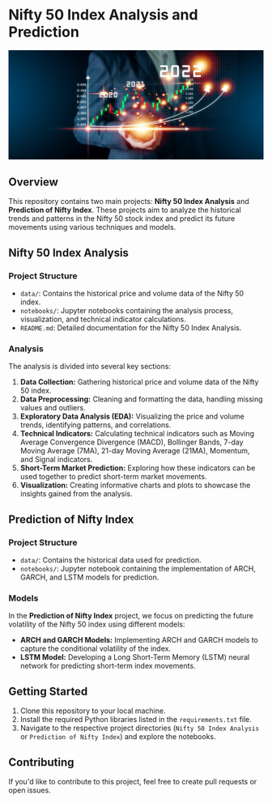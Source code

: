 # Nifty 50 Index Analysis and Prediction
![Nifty_Analysis](https://github.com/AkshayPethe/Nifty_Analysis/blob/main/Image/iStock-1349355855.jpg)

## Overview

This repository contains two main projects: **Nifty 50 Index Analysis** and **Prediction of Nifty Index**. These projects aim to analyze the historical trends and patterns in the Nifty 50 stock index and predict its future movements using various techniques and models.

## Nifty 50 Index Analysis

### Project Structure

- `data/`: Contains the historical price and volume data of the Nifty 50 index.
- `notebooks/`: Jupyter notebooks containing the analysis process, visualization, and technical indicator calculations.
- `README.md`: Detailed documentation for the Nifty 50 Index Analysis.

### Analysis

The analysis is divided into several key sections:

1. **Data Collection:** Gathering historical price and volume data of the Nifty 50 index.
2. **Data Preprocessing:** Cleaning and formatting the data, handling missing values and outliers.
3. **Exploratory Data Analysis (EDA):** Visualizing the price and volume trends, identifying patterns, and correlations.
4. **Technical Indicators:** Calculating technical indicators such as Moving Average Convergence Divergence (MACD), Bollinger Bands, 7-day Moving Average (7MA), 21-day Moving Average (21MA), Momentum, and Signal indicators.
5. **Short-Term Market Prediction:** Exploring how these indicators can be used together to predict short-term market movements.
6. **Visualization:** Creating informative charts and plots to showcase the insights gained from the analysis.

## Prediction of Nifty Index

### Project Structure

- `data/`: Contains the historical data used for prediction.
- `notebooks/`: Jupyter notebook containing the implementation of ARCH, GARCH, and LSTM models for prediction.

### Models

In the **Prediction of Nifty Index** project, we focus on predicting the future volatility of the Nifty 50 index using different models:

- **ARCH and GARCH Models:** Implementing ARCH and GARCH models to capture the conditional volatility of the index.
- **LSTM Model:** Developing a Long Short-Term Memory (LSTM) neural network for predicting short-term index movements.

## Getting Started

1. Clone this repository to your local machine.
2. Install the required Python libraries listed in the `requirements.txt` file.
3. Navigate to the respective project directories (`Nifty 50 Index Analysis` or `Prediction of Nifty Index`) and explore the notebooks.

## Contributing

If you'd like to contribute to this project, feel free to create pull requests or open issues.







